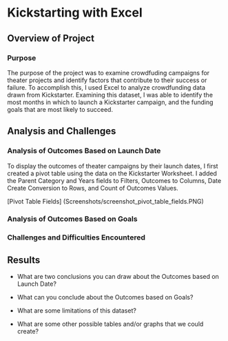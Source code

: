 # Kickstarting with Excel

## Overview of Project

### Purpose

The purpose of the project was to examine crowdfuding campaigns for theater projects and identify factors that contribute to their success or failure. To accomplish this, I used Excel to analyze crowdfunding data drawn from Kickstarter. Examining this dataset, I was able to identify the most months in which to launch a Kickstarter campaign, and the funding goals that are most likely to succeed.

## Analysis and Challenges

### Analysis of Outcomes Based on Launch Date

To display the outcomes of theater campaigns by their launch dates, I first created a pivot table using the data on the Kickstarter Worksheet. I added the Parent Category and Years fields to Filters, Outcomes to Columns, Date Create Conversion to Rows, and Count of Outcomes Values.

[Pivot Table Fields]
(Screenshots/screenshot_pivot_table_fields.PNG)



### Analysis of Outcomes Based on Goals

### Challenges and Difficulties Encountered

## Results

- What are two conclusions you can draw about the Outcomes based on Launch Date?

- What can you conclude about the Outcomes based on Goals?

- What are some limitations of this dataset?

- What are some other possible tables and/or graphs that we could create?

